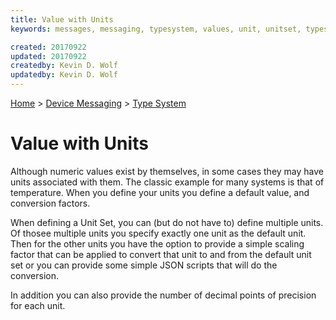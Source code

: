```yaml
---
title: Value with Units
keywords: messages, messaging, typesystem, values, unit, unitset, types, datatypes

created: 20170922
updated: 20170922
createdby: Kevin D. Wolf
updatedby: Kevin D. Wolf
---
```

[Home](../../Index.md) > [Device Messaging](../Index.md) > [Type System](Index.md)

# Value with Units

Although numeric values exist by themselves, in some cases they may have units associated with them.  The classic example for many systems is that of temperature.  When you define
your units you define a default value, and conversion factors.

When defining a Unit Set, you can (but do not have to) define multiple units.  Of thosee multiple units you specify exactly one unit as the default unit. Then for the other units
you have the option to provide a simple scaling factor that can be applied to convert that unit to and from the default unit set or you can provide some simple JSON scripts that 
will do the conversion.

In addition you can also provide the number of decimal points of precision for each unit.